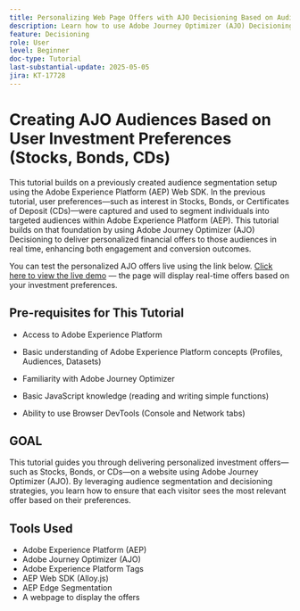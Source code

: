 ```yaml
---
title: Personalizing Web Page Offers with AJO Decisioning Based on Audience 
description: Learn how to use Adobe Journey Optimizer (AJO) Decisioning to deliver personalized offers on a web page by leveraging audience segmentation built in Adobe Experience Platform (AEP).
feature: Decisioning
role: User
level: Beginner
doc-type: Tutorial
last-substantial-update: 2025-05-05
jira: KT-17728
---
```


# Creating AJO Audiences Based on User Investment Preferences (Stocks, Bonds, CDs)

This tutorial builds on a previously created audience segmentation setup using the Adobe Experience Platform (AEP) Web SDK. In the previous tutorial, user preferences—such as interest in Stocks, Bonds, or Certificates of Deposit (CDs)—were captured and used to segment individuals into targeted audiences within Adobe Experience Platform (AEP). This tutorial builds on that foundation by using Adobe Journey Optimizer (AJO) Decisioning to deliver personalized financial offers to those audiences in real time, enhancing both engagement and conversion outcomes.

You can test the personalized AJO offers live using the link below.
[Click here to view the live demo](https://gbedekar489.github.io/finwise/welcome.html) — the page will display real-time offers based on your investment preferences.

## Pre-requisites for This Tutorial

*   Access to Adobe Experience Platform

*   Basic understanding of Adobe Experience Platform concepts (Profiles, Audiences, Datasets)

*   Familiarity with Adobe Journey Optimizer

*   Basic JavaScript knowledge (reading and writing simple functions)

*   Ability to use Browser DevTools (Console and Network tabs)


## GOAL

This tutorial guides you through delivering personalized investment offers—such as Stocks, Bonds, or CDs—on a website using Adobe Journey Optimizer (AJO). By leveraging audience segmentation and decisioning strategies, you learn how to ensure that each visitor sees the most relevant offer based on their preferences.

## Tools Used

* Adobe Experience Platform (AEP)
* Adobe Journey Optimizer (AJO)
* Adobe Experience Platform Tags
* AEP Web SDK (Alloy.js)
* AEP Edge Segmentation
* A webpage to display the offers





